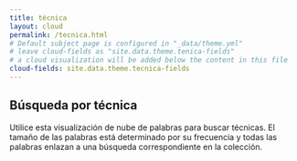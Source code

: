 ```yaml
---
title: técnica
layout: cloud
permalink: /tecnica.html
# Default subject page is configured in "_data/theme.yml"
# leave cloud-fields as "site.data.theme.tenica-fields"
# a cloud visualization will be added below the content in this file
cloud-fields: site.data.theme.tecnica-fields
---
```


## Búsqueda por técnica

Utilice esta visualización de nube de palabras para buscar técnicas. El tamaño de las palabras está determinado por su frecuencia y todas las palabras enlazan a una búsqueda correspondiente en la colección.
